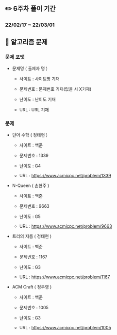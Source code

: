 ## ✏️ 6주차 풀이 기간

### 22/02/17 ~ 22/03/01



## 📒 알고리즘 문제

### 문제 포맷

- 문제명 ( 출제자 명 )

  - 사이트 : 사이트명 기재

  - 문제번호 : 문제번호 기재(없을 시 X기재)

  - 난이도 : 난이도 기재

  - URL : URL 기재
  
    

### 문제

- 단어 수학 ( 정태현 )

  - 사이트 : 백준

  - 문제번호 : 1339

  - 난이도 : G4

  - URL : https://www.acmicpc.net/problem/1339

- N-Queen ( 손현주 )

  - 사이트 : 백준

  - 문제번호 : 9663

  - 난이도 : G5

  - URL : https://www.acmicpc.net/problem/9663

- 트리의 지름 ( 정태현 )

  - 사이트 : 백준

  - 문제번호 : 1167

  - 난이도 : G3

  - URL : https://www.acmicpc.net/problem/1167

- ACM Craft ( 정우영 )

  - 사이트 : 백준

  - 문제번호 : 1005

  - 난이도 : G3

  - URL : https://www.acmicpc.net/problem/1005
